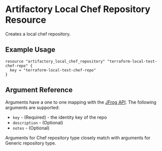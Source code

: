 # Artifactory Local Chef Repository Resource

Creates a local chef repository.

## Example Usage

```hcl
resource "artifactory_local_chef_repository" "terraform-local-test-chef-repo" {
  key = "terraform-local-test-chef-repo"
}
```

## Argument Reference

Arguments have a one to one mapping with the [JFrog API](https://www.jfrog.com/confluence/display/RTF/Repository+Configuration+JSON). The following arguments are supported:

* `key` - (Required) - the identity key of the repo
* `description` - (Optional)
* `notes` - (Optional)

Arguments for Chef repository type closely match with arguments for Generic repository type.
